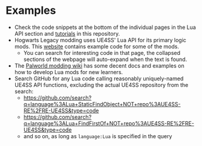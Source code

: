 # Examples

* Check the code snippets at the bottom of the individual pages in the Lua API section and [tutorials](../guides/creating-a-lua-mod.md) in this repository.
* Hogwarts Legacy modding uses UE4SS' Lua API for its primary logic mods. This [website](https://modding.wiki/en/hogwartslegacy/developers/luaexamples) contains example code for some of the mods.
    * You can search for interesting code in that page, the collapsed sections of the webpage will auto-expand when the text is found.
* The [Palworld modding wiki](https://pwmodding.wiki/docs/category/lua-modding) has some decent docs and examples on how to develop Lua mods for new learners.
* Search GitHub for any Lua code calling reasonably uniquely-named UE4SS API functions, excluding the actual UE4SS repository from the search:
    * https://github.com/search?q=language%3ALua+StaticFindObject+NOT+repo%3AUE4SS-RE%2FRE-UE4SS&type=code
    * https://github.com/search?q=language%3ALua+FindFirstOf+NOT+repo%3AUE4SS-RE%2FRE-UE4SS&type=code
    * and so on, as long as `language:Lua` is specified in the query